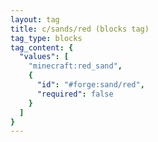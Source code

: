 ```yaml
---
layout: tag
title: c/sands/red (blocks tag)
tag_type: blocks
tag_content: {
  "values": [
    "minecraft:red_sand",
    {
      "id": "#forge:sand/red",
      "required": false
    }
  ]
}
---
```

